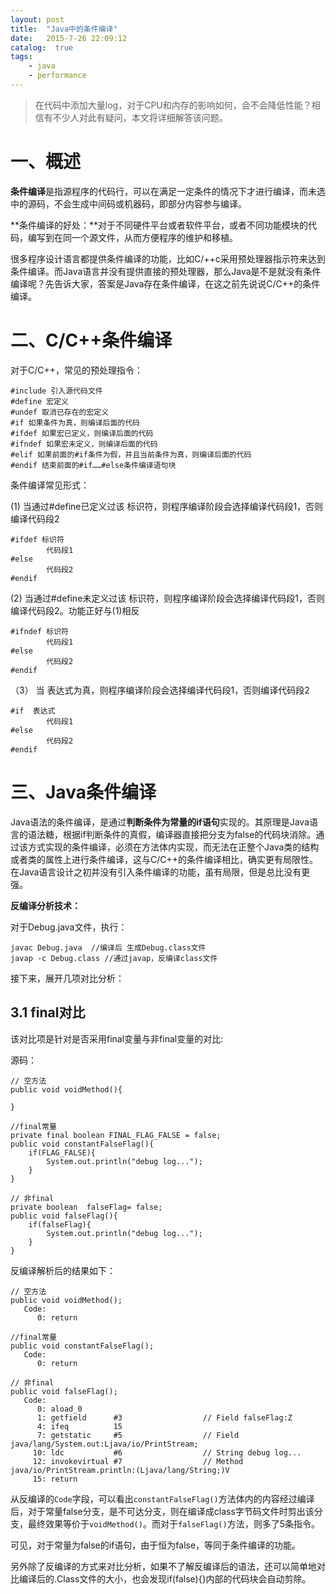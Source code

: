 ```yaml
---
layout: post
title:  "Java中的条件编译"
date:   2015-7-26 22:09:12
catalog:  true
tags:
    - java
    - performance
---
```



> 在代码中添加大量log，对于CPU和内存的影响如何，会不会降低性能？相信有不少人对此有疑问，本文将详细解答该问题。

# 一、概述

**条件编译**是指源程序的代码行，可以在满足一定条件的情况下才进行编译，而未选中的源码，不会生成中间码或机器码，即部分内容参与编译。

**条件编译的好处：**对于不同硬件平台或者软件平台，或者不同功能模块的代码，编写到在同一个源文件，从而方便程序的维护和移植。

很多程序设计语言都提供条件编译的功能，比如C/++c采用预处理器指示符来达到条件编译。而Java语言并没有提供直接的预处理器，那么Java是不是就没有条件编译呢？先告诉大家，答案是Java存在条件编译，在这之前先说说C/C++的条件编译。

# 二、C/C++条件编译

对于C/C++，常见的预处理指令：

    #include 引入源代码文件
    #define 宏定义
    #undef 取消已存在的宏定义
    #if 如果条件为真，则编译后面的代码
    #ifdef 如果宏已定义，则编译后面的代码
    #ifndef 如果宏未定义，则编译后面的代码
    #elif 如果前面的#if条件为假，并且当前条件为真，则编译后面的代码
    #endif 结束前面的#if……#else条件编译语句块

条件编译常见形式：

(1) 当通过#define已定义过该 标识符，则程序编译阶段会选择编译代码段1，否则编译代码段2

    #ifdef 标识符
            代码段1
    #else
            代码段2
    #endif

(2) 当通过#define未定义过该 标识符，则程序编译阶段会选择编译代码段1，否则编译代码段2。功能正好与(1)相反

    #ifndef 标识符
            代码段1
    #else
            代码段2
    #endif

（3） 当 表达式为真，则程序编译阶段会选择编译代码段1，否则编译代码段2

    #if  表达式
            代码段1
    #else
            代码段2
    #endif

# 三、Java条件编译

Java语法的条件编译，是通过**判断条件为常量的if语句**实现的。其原理是Java语言的语法糖，根据if判断条件的真假，编译器直接把分支为false的代码块消除。通过该方式实现的条件编译，必须在方法体内实现，而无法在正整个Java类的结构或者类的属性上进行条件编译，这与C/C++的条件编译相比，确实更有局限性。在Java语言设计之初并没有引入条件编译的功能，虽有局限，但是总比没有更强。


**反编译分析技术：**

对于Debug.java文件，执行：

    javac Debug.java  //编译后 生成Debug.class文件
    javap -c Debug.class //通过javap，反编译class文件

接下来，展开几项对比分析：

## 3.1 final对比

该对比项是针对是否采用final变量与非final变量的对比:


源码：

    // 空方法
    public void voidMethod(){

    }

    //final常量
    private final boolean FINAL_FLAG_FALSE = false;
    public void constantFalseFlag(){
        if(FLAG_FALSE){
            System.out.println("debug log...");
        }
    }

    // 非final
    private boolean  falseFlag= false;
    public void falseFlag(){
        if(falseFlag){
            System.out.println("debug log...");
        }
    }

反编译解析后的结果如下：


    // 空方法
    public void voidMethod();
       Code:
          0: return

    //final常量
    public void constantFalseFlag();
       Code:
          0: return

    // 非final
    public void falseFlag();
       Code:
          0: aload_0
          1: getfield      #3                  // Field falseFlag:Z
          4: ifeq          15
          7: getstatic     #5                  // Field java/lang/System.out:Ljava/io/PrintStream;
         10: ldc           #6                  // String debug log...
         12: invokevirtual #7                  // Method java/io/PrintStream.println:(Ljava/lang/String;)V
         15: return


从反编译的`Code`字段，可以看出`constantFalseFlag()`方法体内的内容经过编译后，对于常量false分支，是不可达分支，则在编译成class字节码文件时剪出该分支，最终效果等价于`voidMethod()`。而对于`falseFlag()`方法，则多了5条指令。

可见，对于常量为false的if语句，由于恒为false，等同于条件编译的功能。

另外除了反编译的方式来对比分析，如果不了解反编译后的语法，还可以简单地对比编译后的.Class文件的大小，也会发现if(false){}内部的代码块会自动剪除。
